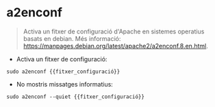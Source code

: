# a2enconf

> Activa un fitxer de configuració d'Apache en sistemes operatius basats en debian.
> Més informació: <https://manpages.debian.org/latest/apache2/a2enconf.8.en.html>.

- Activa un fitxer de configuració:

`sudo a2enconf {{fitxer_configuració}}`

- No mostris missatges informatius:

`sudo a2enconf --quiet {{fitxer_configuració}}`
